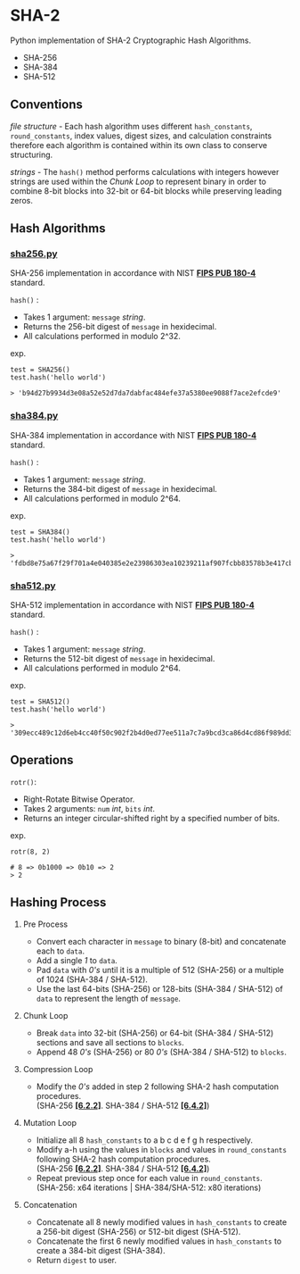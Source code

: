 # SHA-2  

Python implementation of SHA-2 Cryptographic Hash Algorithms.
* SHA-256
* SHA-384
* SHA-512

## Conventions

*file structure* - Each hash algorithm uses different `hash_constants`, `round_constants`, index values, digest sizes, and calculation constraints therefore each algorithm is contained within its own class to conserve structuring. 

*strings* - The `hash()` method performs calculations with integers however strings are used within the *Chunk Loop* to represent binary in order to combine 8-bit blocks into 32-bit or 64-bit blocks while preserving leading zeros.

## Hash Algorithms

### [sha256.py](https://github.com/alvxck/SHA-2/blob/master/src/sha256.py)

SHA-256 implementation in accordance with NIST **[FIPS PUB 180-4](https://nvlpubs.nist.gov/nistpubs/FIPS/NIST.FIPS.180-4.pdf)** standard.

`hash()` : 
* Takes 1 argument: `message` *string*.
* Returns the 256-bit digest of `message` in hexidecimal.
* All calculations performed in modulo 2^32.

exp.
```
test = SHA256()
test.hash('hello world')

> 'b94d27b9934d3e08a52e52d7da7dabfac484efe37a5380ee9088f7ace2efcde9'
```

### [sha384.py](https://github.com/alvxck/SHA-2/blob/master/src/sha384.py)

SHA-384 implementation in accordance with NIST **[FIPS PUB 180-4](https://nvlpubs.nist.gov/nistpubs/FIPS/NIST.FIPS.180-4.pdf)** standard.

`hash()` : 
* Takes 1 argument: `message` *string*.
* Returns the 384-bit digest of `message` in hexidecimal.
* All calculations performed in modulo 2^64.

exp.
```
test = SHA384()
test.hash('hello world')

> 'fdbd8e75a67f29f701a4e040385e2e23986303ea10239211af907fcbb83578b3e417cb71ce646efd0819dd8c088de1bd'
```

### [sha512.py](https://github.com/alvxck/SHA-2/blob/master/src/sha512.py)

SHA-512 implementation in accordance with NIST **[FIPS PUB 180-4](https://nvlpubs.nist.gov/nistpubs/FIPS/NIST.FIPS.180-4.pdf)** standard.

`hash()` : 
* Takes 1 argument: `message` *string*.
* Returns the 512-bit digest of `message` in hexidecimal.
* All calculations performed in modulo 2^64.

exp.
```
test = SHA512()
test.hash('hello world')

> '309ecc489c12d6eb4cc40f50c902f2b4d0ed77ee511a7c7a9bcd3ca86d4cd86f989dd35bc5ff499670da34255b45b0cfd830e81f605dcf7dc5542e93ae9cd76f'
```

## Operations

`rotr()`: 
* Right-Rotate Bitwise Operator.
* Takes 2 arguments: `num` *int*, `bits` *int*.
* Returns an integer circular-shifted right by a specified number of bits.

exp.
```
rotr(8, 2)

# 8 => 0b1000 => 0b10 => 2
> 2
```

## Hashing Process

1. Pre Process
    * Convert each character in `message` to binary (8-bit) and concatenate each to `data`.
    * Add a single *1* to `data`.
    * Pad `data` with *0's* until it is a multiple of 512 (SHA-256) or a multiple of 1024 (SHA-384 / SHA-512).
    * Use the last 64-bits (SHA-256) or 128-bits (SHA-384 / SHA-512) of `data` to represent the length of `message`.

2. Chunk Loop
    * Break `data` into 32-bit (SHA-256) or 64-bit (SHA-384 / SHA-512) sections and save all sections to `blocks`.
    * Append 48 *0's* (SHA-256) or 80 *0's* (SHA-384 / SHA-512) to `blocks`.

3. Compression Loop
    * Modify the *0's* added in step 2 following SHA-2 hash computation procedures.  
    (SHA-256 **[[6.2.2]](https://nvlpubs.nist.gov/nistpubs/FIPS/NIST.FIPS.180-4.pdf#page=27)**. SHA-384 / SHA-512 **[[6.4.2]](https://nvlpubs.nist.gov/nistpubs/FIPS/NIST.FIPS.180-4.pdf#page=29)**)

4. Mutation Loop
    * Initialize all 8 `hash_constants` to a b c d e f g h respectively.
    * Modify a-h using the values in `blocks` and values in `round_constants` following SHA-2 hash computation procedures.  
    (SHA-256 **[[6.2.2]](https://nvlpubs.nist.gov/nistpubs/FIPS/NIST.FIPS.180-4.pdf#page=27)**. SHA-384 / SHA-512 **[[6.4.2]](https://nvlpubs.nist.gov/nistpubs/FIPS/NIST.FIPS.180-4.pdf#page=29)**)
    * Repeat previous step once for each value in `round_constants`.  
    (SHA-256: x64 iterations | SHA-384/SHA-512: x80 iterations)

6. Concatenation
    * Concatenate all 8 newly modified values in `hash_constants` to create a 256-bit digest (SHA-256) or 512-bit digest (SHA-512).
    * Concatenate the first 6 newly modified values in `hash_constants` to create a 384-bit digest (SHA-384).
    * Return `digest` to user.